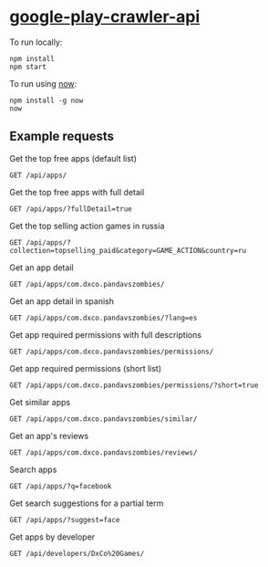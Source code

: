 # [google-play-crawler-api](https://infinite-tundra-32320.herokuapp.com/api/)

To run locally:

```
npm install
npm start
```

To run using [now](https://zeit.co/now/):

```
npm install -g now
now
```

## Example requests

Get the top free apps (default list)
```http
GET /api/apps/
```

Get the top free apps with full detail

```http
GET /api/apps/?fullDetail=true
```

Get the top selling action games in russia

```http
GET /api/apps/?collection=topselling_paid&category=GAME_ACTION&country=ru
```

Get an app detail

```http
GET /api/apps/com.dxco.pandavszombies/
```

Get an app detail in spanish

```http
GET /api/apps/com.dxco.pandavszombies/?lang=es
```

Get app required permissions with full descriptions

```http
GET /api/apps/com.dxco.pandavszombies/permissions/
```

Get app required permissions (short list)

```http
GET /api/apps/com.dxco.pandavszombies/permissions/?short=true
```

Get similar apps

```http
GET /api/apps/com.dxco.pandavszombies/similar/
```

Get an app's reviews

```http
GET /api/apps/com.dxco.pandavszombies/reviews/
```

Search apps

```http
GET /api/apps/?q=facebook
```

Get search suggestions for a partial term

```http
GET /api/apps/?suggest=face
```

Get apps by developer

```http
GET /api/developers/DxCo%20Games/
```
